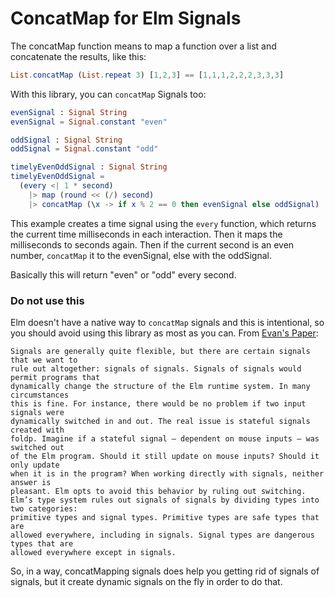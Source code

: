 ConcatMap for Elm Signals
=========================

The concatMap function means to map a function over a list and concatenate the results, like this:

```elm
List.concatMap (List.repeat 3) [1,2,3] == [1,1,1,2,2,2,3,3,3]
```

With this library, you can `concatMap` Signals too:

```elm
evenSignal : Signal String
evenSignal = Signal.constant "even"

oddSignal : Signal String
oddSignal = Signal.constant "odd"

timelyEvenOddSignal : Signal String
timelyEvenOddSignal =
  (every <| 1 * second)
    |> map (round << (/) second)
    |> concatMap (\x -> if x % 2 == 0 then evenSignal else oddSignal)
```

This example creates a time signal using the `every` function, which returns the current time milliseconds in each interaction.
Then it maps the milliseconds to seconds again. Then if the current second is an even number, `concatMap` it to the evenSignal, else with the oddSignal.

Basically this will return "even" or "odd" every second.

### Do not use this

Elm doesn't have a native way to `concatMap` signals and this is intentional, so you should avoid using this library as most as you can.
From [Evan's Paper](http://elm-lang.org/papers/concurrent-frp.pdf):

    Signals are generally quite flexible, but there are certain signals that we want to
    rule out altogether: signals of signals. Signals of signals would permit programs that
    dynamically change the structure of the Elm runtime system. In many circumstances
    this is fine. For instance, there would be no problem if two input signals were
    dynamically switched in and out. The real issue is stateful signals created with
    foldp. Imagine if a stateful signal – dependent on mouse inputs – was switched out
    of the Elm program. Should it still update on mouse inputs? Should it only update
    when it is in the program? When working directly with signals, neither answer is
    pleasant. Elm opts to avoid this behavior by ruling out switching.
    Elm’s type system rules out signals of signals by dividing types into two categories:
    primitive types and signal types. Primitive types are safe types that are
    allowed everywhere, including in signals. Signal types are dangerous types that are
    allowed everywhere except in signals.

So, in a way, concatMapping signals does help you getting rid of signals of signals, but it create dynamic signals on the fly in order to do that.
